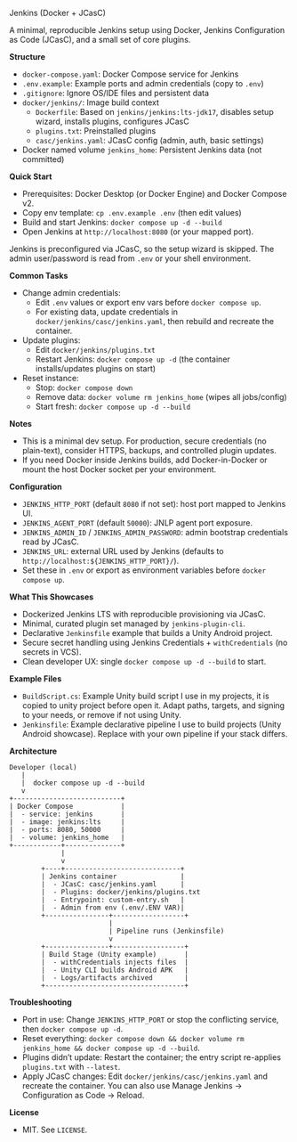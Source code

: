 Jenkins (Docker + JCasC)

A minimal, reproducible Jenkins setup using Docker, Jenkins Configuration as Code (JCasC), and a small set of core plugins.

**Structure**
- `docker-compose.yaml`: Docker Compose service for Jenkins
- `.env.example`: Example ports and admin credentials (copy to `.env`)
- `.gitignore`: Ignore OS/IDE files and persistent data
- `docker/jenkins/`: Image build context
  - `Dockerfile`: Based on `jenkins/jenkins:lts-jdk17`, disables setup wizard, installs plugins, configures JCasC
  - `plugins.txt`: Preinstalled plugins
  - `casc/jenkins.yaml`: JCasC config (admin, auth, basic settings)
- Docker named volume `jenkins_home`: Persistent Jenkins data (not committed)

**Quick Start**
- Prerequisites: Docker Desktop (or Docker Engine) and Docker Compose v2.
- Copy env template: `cp .env.example .env` (then edit values)
- Build and start Jenkins: `docker compose up -d --build`
- Open Jenkins at `http://localhost:8080` (or your mapped port).

Jenkins is preconfigured via JCasC, so the setup wizard is skipped. The admin user/password is read from `.env` or your shell environment.

**Common Tasks**
- Change admin credentials:
  - Edit `.env` values or export env vars before `docker compose up`.
  - For existing data, update credentials in `docker/jenkins/casc/jenkins.yaml`, then rebuild and recreate the container.
- Update plugins:
  - Edit `docker/jenkins/plugins.txt`
  - Restart Jenkins: `docker compose up -d` (the container installs/updates plugins on start)
- Reset instance:
  - Stop: `docker compose down`
  - Remove data: `docker volume rm jenkins_home` (wipes all jobs/config)
  - Start fresh: `docker compose up -d --build`

**Notes**
- This is a minimal dev setup. For production, secure credentials (no plain-text), consider HTTPS, backups, and controlled plugin updates.
- If you need Docker inside Jenkins builds, add Docker-in-Docker or mount the host Docker socket per your environment.

**Configuration**
- `JENKINS_HTTP_PORT` (default `8080` if not set): host port mapped to Jenkins UI.
- `JENKINS_AGENT_PORT` (default `50000`): JNLP agent port exposure.
- `JENKINS_ADMIN_ID` / `JENKINS_ADMIN_PASSWORD`: admin bootstrap credentials read by JCasC.
- `JENKINS_URL`: external URL used by Jenkins (defaults to `http://localhost:${JENKINS_HTTP_PORT}/`).
- Set these in `.env` or export as environment variables before `docker compose up`.

**What This Showcases**
- Dockerized Jenkins LTS with reproducible provisioning via JCasC.
- Minimal, curated plugin set managed by `jenkins-plugin-cli`.
- Declarative `Jenkinsfile` example that builds a Unity Android project.
- Secure secret handling using Jenkins Credentials + `withCredentials` (no secrets in VCS).
- Clean developer UX: single `docker compose up -d --build` to start.

**Example Files**
- `BuildScript.cs`: Example Unity build script I use in my projects, it is copied to unity project before open it. Adapt paths, targets, and signing to your needs, or remove if not using Unity.
- `Jenkinsfile`: Example declarative pipeline I use to build projects (Unity Android showcase). Replace with your own pipeline if your stack differs.

**Architecture**
```
Developer (local)
   |
   |  docker compose up -d --build
   v
+---------------------------+
| Docker Compose            |
|  - service: jenkins       |
|  - image: jenkins:lts     |
|  - ports: 8080, 50000     |
|  - volume: jenkins_home   |
+------------+--------------+
             |
             v
        +----+-----------------------------+
        | Jenkins container                |
        |  - JCasC: casc/jenkins.yaml      |
        |  - Plugins: docker/jenkins/plugins.txt
        |  - Entrypoint: custom-entry.sh   |
        |  - Admin from env (.env/.ENV VAR)|
        +----------------+------------------+
                         |
                         | Pipeline runs (Jenkinsfile)
                         v
        +----------------+------------------+
        | Build Stage (Unity example)       |
        |  - withCredentials injects files  |
        |  - Unity CLI builds Android APK   |
        |  - Logs/artifacts archived        |
        +-----------------------------------+
```

**Troubleshooting**
- Port in use: Change `JENKINS_HTTP_PORT` or stop the conflicting service, then `docker compose up -d`.
- Reset everything: `docker compose down && docker volume rm jenkins_home && docker compose up -d --build`.
- Plugins didn’t update: Restart the container; the entry script re-applies `plugins.txt` with `--latest`.
- Apply JCasC changes: Edit `docker/jenkins/casc/jenkins.yaml` and recreate the container. You can also use Manage Jenkins → Configuration as Code → Reload.

**License**
- MIT. See `LICENSE`.
